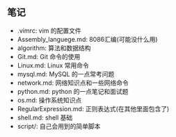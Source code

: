 ## 笔记

* .vimrc: vim 的配置文件
* Assembly_languege.md: 8086汇编(可能没什么用)
* algorithm: 算法和数据结构
* Git.md: Git 命令的使用
* Linux.md: Linux 常用命令
* mysql.md: MySQL 的一点常考问题
* network.md: 网络知识点和一些网络命令
* python.md: python 的一点笔记和面试题
* os.md: 操作系统知识点
* RegularExpression.md: 正则表达式(在其他里面包含了)
* shell.md: shell 基础
* script/: 自己会用到的简单脚本

